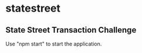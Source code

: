 # statestreet
 State Street Transaction Challenge
--------------------------------------------------------
Use "npm start" to start the application.
